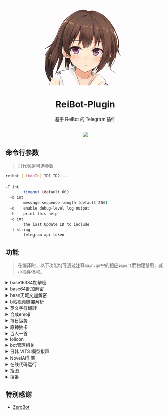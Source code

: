 <div align="center">
  <a href="https://crypko.ai/crypko/GtWYDpVMx5GYm/">
  <img src=".github/Misaki.png" alt="看板娘" width = "256">
  </a><br>

  <h1>ReiBot-Plugin</h1>
  基于 ReiBot 的 Telegram 插件<br><br>

  <img src="http://cmoe.azurewebsites.net/cmoe?name=ReiBot&theme=r34" /><br>

</div>

## 命令行参数
> `[]`代表是可选参数
```bash
reibot [-tbdoTh] ID1 ID2 ...

-T int
        timeout (default 60)
  -b int
        message sequence length (default 256)
  -d    enable debug-level log output
  -h    print this help
  -o int
        the last Update ID to include
  -t string
        telegram api token
```

## 功能
> 在编译时，以下功能均可通过注释`main.go`中的相应`import`而物理禁用，减小插件体积。

<details>
  <summary>base16384加解密</summary>

  `import _ "github.com/FloatTech/ReiBot-Plugin/plugin/b14"`

  - [x] 加密xxx

  - [x] 解密xxx

  - [x] 用yyy加密xxx

  - [x] 用yyy解密xxx

</details>

<details>
  <summary>base64卦加解密</summary>

  `import _ "github.com/FloatTech/ReiBot-Plugin/plugin/base64gua"`

  - [x] 六十四卦加密xxx

  - [x] 六十四卦解密xxx

  - [x] 六十四卦用yyy加密xxx

  - [x] 六十四卦用yyy解密xxx

</details>

<details>
  <summary>base天城文加解密</summary>

  `import _ "github.com/FloatTech/ReiBot-Plugin/plugin/baseamasiro"`

  - [x] 天城文加密xxx

  - [x] 天城文解密xxx

  - [x] 天城文用yyy加密xxx

  - [x] 天城文用yyy解密xxx

</details>

<details>
  <summary>b站视频链接解析</summary>

  `import _ "github.com/FloatTech/ReiBot-Plugin/plugin/bilibili_parse"`

  - [x] https://www.bilibili.com/video/BV1xx411c7BF | https://www.bilibili.com/video/av1605 | https://b23.tv/I8uzWCA | https://www.bilibili.com/video/bv1xx411c7BF

</details>

<details>
  <summary>英文字符翻转</summary>

  `import _ "github.com/FloatTech/ReiBot-Plugin/plugin/chrev"`

  - [x] 翻转 I love you

</details>

<details>
  <summary>合成emoji</summary>

  `import _ "github.com/FloatTech/ReiBot-Plugin/plugin/emojimix"`

  - [x] [emoji][emoji]

</details>

<details>
  <summary>每日运势</summary>

  `import _ "github.com/FloatTech/ReiBot-Plugin/plugin/fortune"`

  - [x] 运势 | 抽签

  - [x] 设置底图[车万 DC4 爱因斯坦 星空列车 樱云之恋 富婆妹 李清歌 公主连结 原神 明日方舟 碧蓝航线 碧蓝幻想 战双 阴阳师 赛马娘 东方归言录 奇异恩典 夏日口袋 ASoul]

</details>

<details>
  <summary>原神抽卡</summary>

  `import _ "github.com/FloatTech/ReiBot-Plugin/plugin/genshin"`

  - [x] 切换原神卡池

  - [x] 原神十连

</details>

<details>
  <summary>百人一首</summary>

  `import _ "github.com/FloatTech/ReiBot-Plugin/plugin/hyaku"`

  - [x] 百人一首

  - [x] 百人一首之n

</details>

<details>
  <summary>lolicon</summary>

  `import _ "github.com/FloatTech/ReiBot-Plugin/plugin/lolicon"`

  - [x] 来份萝莉

</details>

<details>
  <summary>bot管理相关</summary>

  `import _ "github.com/FloatTech/ReiBot-Plugin/plugin/manager"`

  - [x] /离开 (ChatID)

</details>

<details>
  <summary>日韩 VITS 模型拟声</summary>

  `import _ "github.com/FloatTech/ReiBot-Plugin/plugin/moegoe"`

  - [x] 让[宁宁|爱瑠|芳乃|茉子|丛雨|小春|七海]说(日语)

  - [x] 让[수아|미미르|아린|연화|유화|선배]说(韩语)

</details>

<details>
  <summary>NovelAI作画</summary>

  `import _ "github.com/FloatTech/ReiBot-Plugin/plugin/novelai"`

  - [x] novelai作图 tag1 tag2...

	- [x] 设置(仅供我使用的|仅供此群使用的) novelai key [key]

</details>

<details>
  <summary>在线代码运行</summary>

  `import _ "github.com/FloatTech/ReiBot-Plugin/plugin/runcode"`

  - [x] >runcode [language] help

  - [x] >runcode [language] [code block]

  - [x] >runcoderaw [language] [code block]

</details>

<details>
  <summary>搜图</summary>

  `import _ "github.com/FloatTech/ReiBot-Plugin/plugin/saucenao"`

  - [x] 以图搜图 | 搜索图片 | 以图识图[图片]

  - [x] 搜图[P站图片ID]

  - [x] 设置 saucenao api key [apikey]

</details>

<details>
  <summary>搜番</summary>

  `import _ "github.com/FloatTech/ReiBot-Plugin/plugin/tracemoe"`

  - [x] 搜番 | 搜索番剧[图片]

</details>

## 特别感谢

- [ZeroBot](https://github.com/wdvxdr1123/ZeroBot)
